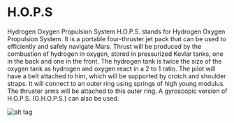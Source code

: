 # H.O.P.S
Hydrogen Oxygen Propulsion System
H.O.P.S. stands for Hydrogen Oxygen Propulsion System. 
It is a portable four-thruster jet pack that can be used to efficiently and safely navigate Mars. 
Thrust will be produced by the combustion of hydrogen in oxygen, stored in pressurized Kevlar tanks, one in the back and one in the front.
The hydrogen tank is twice the size of the oxygen tank as hydrogen and oxygen react in a 2 to 1 ratio. 
The pilot will have a belt attached to him, which will be supported by crotch and shoulder straps. 
It will connect to an outer ring using springs of high young modulus. 
The thruster arms will be attached to this outer ring. 
A gyroscopic version of H.O.P.S. (G.H.O.P.S.) can also be used. 

![alt tag](http://i.imgur.com/bYjjMhL.jpg)
